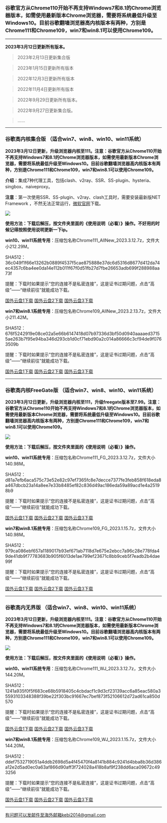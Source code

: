 ### 谷歌官方从Chrome110开始不再支持Windows7和8.1的Chrome浏览器版本，如需使用最新版本Chrome浏览器，需要将系统最低升级至Windows10。目前谷歌翻墙浏览器高内核版本有两种，方别是Chrome111和Chrome109，win7和win8.1可以使用Chrome109。

***

**2023年3月12日更新所有版本。**

> 2023年2月13日更新集合版

> 2023年1月15日更新所有版本

> 2022年12月3日更新所有版本

> 2022年11月4日更新所有版本

> 2022年9月29日更新所有版本。

> 2022年9月27日更新集合版。

> ......

***

### 谷歌高内核集合版  （适合win7、win8、win10、win11系统）

**2023年3月12日更新，升级浏览器内核至111。注意：谷歌官方从Chrome110开始不再支持Windows7和8.1的Chrome浏览器版本，如需使用最新版本Chrome浏览器，需要将系统最低升级至Windows10。目前谷歌翻墙浏览器高内核版本有两种，方别是Chrome111和Chrome109，win7和win8.1可以使用Chrome109。**

**介绍**：集成7种代理工具，包括clash、v2ray、SSR、SS-plugin、hysteria、singbox、naiveproxy。

**注意**：第一次使用SSR、SS-plugin、v2ray、clash工具时，需要安装最新版NET Framework ，不然无法正常运行，[微软官网](https://dotnet.microsoft.com/zh-cn/download/dotnet-framework/net48)下载。

![](https://fastly.jsdelivr.net/gh/Alvin9999/pac2/softimag/chrome109.png)

**使用方法：下载后解压，按文件夹里面的《使用说明（必看）》操作。不好用的时候记得按照使用说明更新一下ip。**

**win10、win11系统专用**：压缩包名称Chrome111_AllNew_2023.3.12.7z，文件大小212.29M。

SHA512：36c049f1f66e13262b0889f4537f5cae875888e37dc6d5316d8677d412da74ec4357c6ba4ee0da14e112b011f67f0d51fb27d7fbe26653adb699f288988aa73f

提醒：下载时如果提示“您的连接不是私密连接”，这是证书过期问题，点击“高级”——“继续前往”就能成功下载。

[国外云盘1下载](https://d2.freessr2.xyz/Chrome111_AllNew_2023.3.12.7z) 
[国外云盘2下载](https://d.ssrfree4.xyz/Chrome111_AllNew_2023.3.12.7z) 
[国外云盘3下载](https://free.zhujicn2.net/Chrome111_AllNew_2023.3.12.7z) 

**win7和win8.1系统专用**：压缩包名称Chrome109_AllNew_2023.2.13.7z，文件大小211.42M。

SHA512：676f5242919e08ce02a5e66b6147418d07b97336d3bf50d0940aaaaed37155ae263b7f95e94ba346d293cb1d0cf71ebd90a2c014a86666c3cf94de9f0763509b

提醒：下载时如果提示“您的连接不是私密连接”，这是证书过期问题，点击“高级”——“继续前往”就能成功下载。

[国外云盘1下载](https://d2.freessr2.xyz/Chrome109_AllNew_2023.2.13.7z) 
[国外云盘2下载](https://d.ssrfree4.xyz/Chrome109_AllNew_2023.2.13.7z) 
[国外云盘3下载](https://free.zhujicn2.net/Chrome109_AllNew_2023.2.13.7z) 

***

### 谷歌高内核FreeGate版  （适合win7、win8、win10、win11系统）

**2023年3月12日更新，升级浏览器内核至111，升级freegate版本至7.99。注意：谷歌官方从Chrome110开始不再支持Windows7和8.1的Chrome浏览器版本，如需使用最新版本Chrome浏览器，需要将系统最低升级至Windows10。目前谷歌翻墙浏览器高内核版本有两种，方别是Chrome111和Chrome109，win7和win8.1可以使用Chrome109。**

![](https://fastly.jsdelivr.net/gh/Alvin9999/pac2/softimag/chrome9611282.PNG)

**使用方法：下载后解压，按文件夹里面的《使用说明（必看）》操作。**

**win10、win11系统专用**：压缩包名称Chrome111_FG_2023.3.12.7z，文件大小140.98M。

SHA512：d81a7efb6aca575c73e52e82c97ef7365fc8e7decce7377fe3feb858f618eda8a467dbcb23a14a8ee7e33b8485ef82c836d49ac186eda59a89acd1e4a25198b9

提醒：下载时如果提示“您的连接不是私密连接”，这是证书过期问题，点击“高级”——“继续前往”就能成功下载。

[国外云盘1下载](https://d2.freessr2.xyz/Chrome111_FG_2023.3.12.7z) 
[国外云盘2下载](https://d.ssrfree4.xyz/Chrome111_FG_2023.3.12.7z) 
[国外云盘3下载](https://free.zhujicn2.net/Chrome111_FG_2023.3.12.7z) 

**win7和win8.1系统专用**：压缩包名称Chrome109_FG_2023.1.15.7z，文件大小140.98M。

SHA512：979ca086ebf657a1189017b93ef671ab7118d7e675e2ebcc7a96c28e778fda49de41db9f77783683b905f6013de1ae799ef23671c8bb9ceb5f7eadb2b4dae99f

提醒：下载时如果提示“您的连接不是私密连接”，这是证书过期问题，点击“高级”——“继续前往”就能成功下载。

[国外云盘1下载](https://d2.freessr2.xyz/Chrome109_FG_2023.1.15.7z) 
[国外云盘2下载](https://d.ssrfree4.xyz/Chrome109_FG_2023.1.15.7z) 
[国外云盘3下载](https://free.zhujicn2.net/Chrome109_FG_2023.1.15.7z) 

***

### 谷歌高内无界版  （适合win7、win8、win10、win11系统）

**2023年3月12日更新，升级浏览器内核至111。注意：谷歌官方从Chrome110开始不再支持Windows7和8.1的Chrome浏览器版本，如需使用最新版本Chrome浏览器，需要将系统最低升级至Windows10。目前谷歌翻墙浏览器高内核版本有两种，方别是Chrome111和Chrome109，win7和win8.1可以使用Chrome109。**

![](https://fastly.jsdelivr.net/gh/Alvin9999/pac2/softimag/chrome9611283.PNG)

**使用方法：下载后解压，按文件夹里面的《使用说明（必看）》操作。**

**win10、win11系统专用**：压缩包名称Chrome111_WJ_2023.3.12.7z，文件大小144.20M。

SHA512：1241a935f0f5f683ce68b5918405c4cbdacf1c9d3cf23139acc6a85eac580a35593103348388f39be22f303bc91667ec7bef873f52106612d72ad61ca850d570

提醒：下载时如果提示“您的连接不是私密连接”，这是证书过期问题，点击“高级”——“继续前往”就能成功下载。

[国外云盘1下载](https://d2.freessr2.xyz/Chrome111_WJ_2023.3.12.7z) 
[国外云盘2下载](https://d.ssrfree4.xyz/Chrome111_WJ_2023.3.12.7z) 
[国外云盘3下载](https://free.zhujicn2.net/Chrome111_WJ_2023.3.12.7z) 

**win7和win8.1系统专用**：压缩包名称Chrome109_WJ_2023.1.15.7z，文件大小144.20M。

SHA512：ddef7532719051a4ddb2698d5a4f45470f4a8141b884c9241d4bba8b36d386a12e2d5ad0ec0a63af866d90aff3f724028a418b8af9f238dd6aca09672c493256

提醒：下载时如果提示“您的连接不是私密连接”，这是证书过期问题，点击“高级”——“继续前往”就能成功下载。

[国外云盘1下载](https://d2.freessr2.xyz/Chrome109_WJ_2023.1.15.7z) 
[国外云盘2下载](https://d.ssrfree4.xyz/Chrome109_WJ_2023.1.15.7z) 
[国外云盘3下载](https://free.zhujicn2.net/Chrome109_WJ_2023.1.15.7z) 


***

有问题可以发邮件至海外邮箱kebi2014@gmail.com